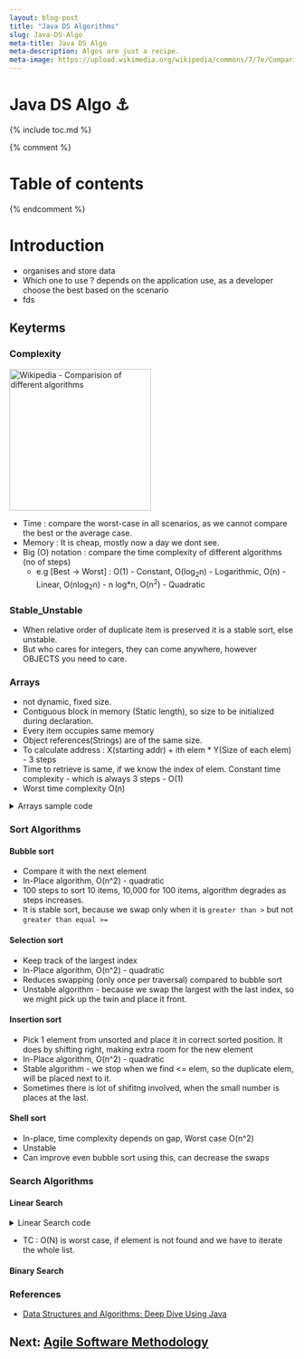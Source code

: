 ```yaml
---
layout: blog-post
title: "Java DS Algorithms"
slug: Java-DS-Algo
meta-title: Java DS Algo
meta-description: Algos are just a recipe.
meta-image: https://upload.wikimedia.org/wikipedia/commons/7/7e/Comparison_computational_complexity.svg
---
```


# Java DS Algo :anchor:

{% include toc.md %}

{% comment %} 
<!-- Not including since it is generated in the table TOC-->
Table of contents
=================

<!--ts-->
  <!-- + [Introduction](#introduction)
  + [keyterms](#keyterms) 
    * [complexity](#complexity)
    * [stable_unstable](#stable_unstable)
  + [data_structures](#ds)
    * [arrays](#arrays)
  + [algorithms](#sort-algorithms)
    + [sorting](#sort-algorithms)
      * [bubble_Sort](#bubble-sort)
  + [References](#references) -->
<!--te-->
{% endcomment %} 

# Introduction
- organises and store data
- Which one to use ? depends on the application use, as a developer choose the best based on the scenario
- fds

## Keyterms

### Complexity

[<img src="https://upload.wikimedia.org/wikipedia/commons/7/7e/Comparison_computational_complexity.svg" width="250" alt="Wikipedia - Comparision of different algorithms"/>](https://en.wikipedia.org/wiki/Big_O_notation#/media/File:Comparison_computational_complexity.svg)

- Time : compare the worst-case in all scenarios, as we cannot compare the best or the average case.
- Memory : It is cheap, mostly now a day we dont see.
- Big (O) notation : compare the time complexity of different algorithms (no of steps)
  - e.g [Best -> Worst] : O(1) - Constant, O(log<sub>2</sub>n) - Logarithmic, O(n) - Linear, O(nlog<sub>2</sub>n) - n log*n, O(n<sup>2</sup>) - Quadratic

### Stable_Unstable
- When relative order of duplicate item is preserved it is a stable sort, else unstable.
- But who cares for integers, they can come anywhere, however OBJECTS you need to care.

### Arrays
- not dynamic, fixed size.
- Contiguous block in memory (Static length), so size to be initialized during declaration.
- Every item occupies same memory
- Object references(Strings) are of the same size.
- To calculate address : X(starting addr) + ith elem * Y(Size of each elem) - 3 steps
- Time to retrieve is same, if we know the index of elem. Constant time complexity - which is always 3 steps - O(1)
- Worst time complexity O(n)

<details><summary>Arrays sample code </summary><div markdown="1">

```java
public class Arrays_ {
    public static void main(String[] args) {
        int[] array_ = new int[2];
        array_[0] = 1;
        array_[1] = 5;
        for (int i = 0; i < array_.length; i++) {
            System.out.println("Elem[" + i + "] : " + array_[i]);
        }
    }
}
```

</div>

> O/P
> Elem[0] : 1
> Elem[1] : 5
</details>

### Sort Algorithms

#### Bubble sort
- Compare it with the next element
- In-Place algorithm, O(n^2) - quadratic
- 100 steps to sort 10 items, 10,000 for 100 items, algorithm degrades as steps increases.
- It is stable sort, because we swap only when it is `greater than >` but not `greater than equal >=`

#### Selection sort
- Keep track of the largest index
- In-Place algorithm, O(n^2) - quadratic
- Reduces swapping (only once per traversal) compared to bubble sort
- Unstable algorithm - because we swap the largest with the last index, so we might pick up the twin and place it front.

#### Insertion sort
- Pick 1 element from unsorted and place it in correct sorted position. It does by shifting right, making extra room for the new element
- In-Place algorithm, O(n^2) - quadratic
- Stable algorithm - we stop when we find <= elem, so the duplicate elem, will be placed next to it.
- Sometimes there is lot of shifitng involved, when the small number is places at the last.

#### Shell sort
- In-place, time complexity depends on gap, Worst case O(n^2)
- Unstable 
- Can improve even bubble sort using this, can decrease the swaps

### Search Algorithms

#### Linear Search

<details><summary>Linear Search code </summary><div markdown="1">

```java
  public static int linear_search(int searchElem) {
      for (int i = 0; i < arr_.length; i++) {
          if (arr_[i] == searchElem) {
              return i;
          }
      }
      return -1; // searchElem not found
  }
```

</div></details>

- TC : O(N) is worst case, if element is not found and we have to iterate the whole list.

#### Binary Search

### References
- [Data Structures and Algorithms: Deep Dive Using Java](https://www.udemy.com/course/data-structures-and-algorithms-deep-dive-using-java/)



## Next: [Agile Software Methodology](/noteathon/agile-software-methodology)
